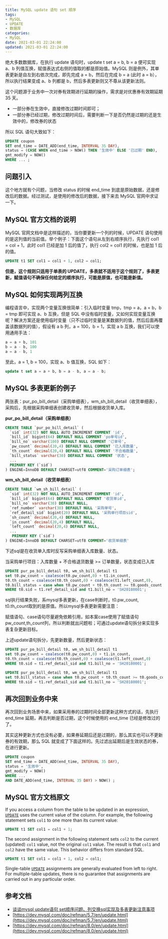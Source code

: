 ```yaml
---
title: MySQL update 语句 set 顺序
tags:
- MySQL
- UPDATE
- 数据库
categories:
- MySQL
date: 2021-03-01 22:24:00
updated: 2021-03-01 22:24:00
---
```


绝大多数数据库，在执行 update 语句时，update t set a = b, b = a 便可实现 a、b 列值互换，赋值表达式右侧的值取的都是原始值。MySQL 则是例外，其单表更新是自左到右依次完成，即先完成 a = b，然后在完成 b = a (此时 a = b），所以执行结果变成 a、b 列都是 b，然后多表更新则又不尊从该更新法则。

这个问题源于业务中一次对券有效期进行延期的操作，需求是对优惠券有效期延期 35 天。

- 一部分券在生效中，直接修改过期时间即可；
- 一部分券已经过期，修改过期时间后，需要判断一下是否仍然是过期的还是生效中的，修改券的状态

<!-- more -->
所以 SQL 语句大致如下：

```sql
UPDATE coupon 
SET end_time = DATE_ADD(end_time, INTERVAL 35 DAY), 
status = (CASE WHEN end_time > NOW() THEN '生效中' ELSE '已过期' END), 
gmt_modify = NOW() 
WHERE ... ;
```

## 问题引入

这个地方就有个问题，当修改 status 的时候 end_time 到底是原始数据，还是修改后的数据。经过测试，是使用的修改后的数据，接下来去 MySQL 官网中求证一下。

## MySQL 官方文档的说明

MySQL 官网文档中是这样描述的，当你要更新一个列的时候，UPDATE 语句使用的是这列值的当前值。举个例子：下面这个语句从左到右顺序执行，先执行 col1 = col + 1，此时 col1 已经是加 1 后的值了，执行 col2 = col1 的时候，也是加 1 后的值。

```sql
UPDATE t1 SET col1 = col1 + 1, col2 = col1;
```

**但是，这个规则只适用于单表的 UPDATE，多表就不适用于这个规则了，多表更新，赋值语句不确保任何给定的顺序执行，可能是原值，也可能是新值。**

## MySQL 如何实现两列互换

编程语言中，实现两个变量互换很简单：引入临时变量 tmp，tmp = a，a = b，b = tmp 即可实现 a、b 互换，但是 SQL 中没有临时变量，又如何实现变量互换呢？解决方案还是使用临时变量（只不过临时变量是某数据列的值，然后后面再覆盖该数据列的值），假设有 a b 列，a = 100，b = 1，实现 a b 互换，我们可以使用通用手法：

```sql
a = a + b, 101
b = a - b, 100
a = a - b, 1
```

至此，a = 1, b = 100，实现 a、b 值互换，SQL 如下：

```sql
update t set a = a + b, b = a - b, a = a - b;
```

## MySQL 多表更新的例子

两张表：pur_po_bill_detail（采购单细表），wm_sh_bill_detail（收货单细表），采购后，先根据采购单细表创建收货单，然后根据收货单入库。

**pur_po_bill_detail（采购单细表）**

```sql
CREATE TABLE `pur_po_bill_detail` (
  `sid` int(32) NOT NULL AUTO_INCREMENT COMMENT 'id',
  `bill_id` bigint(64) DEFAULT NULL COMMENT 'po单号id',
  `bill_no` varchar(100) DEFAULT NULL COMMENT '订单号',
  `pw_count` decimal(20,4) DEFAULT NULL COMMENT '已入库数量',
  `th_count` decimal(20,4) DEFAULT NULL COMMENT '不合格数量',
  `bill_status` varchar(30) DEFAULT NULL COMMENT '状态',
  ...
  PRIMARY KEY (`sid`)
) ENGINE=InnoDB DEFAULT CHARSET=utf8 COMMENT='采购订单细表';
```

**wm_sh_bill_detail（收货单细表）**

```sql
CREATE TABLE `wm_sh_bill_detail` (
  `sid` int(32) NOT NULL AUTO_INCREMENT COMMENT 'id',
  `bill_id` bigint(64) DEFAULT NULL COMMENT '收货单id',
  `bill_no` varchar(30) DEFAULT NULL,
  `ref_number` varchar(30) DEFAULT NULL '采购单号',
  `ref_detail_sid` bigint(20) DEFAULT NULL '采购单行项目sid',
  `sh_count` decimal(20,4) DEFAULT NULL,
  `in_count` decimal(20,4) DEFAULT NULL,
  `left_count` decimal(20,4) DEFAULT NULL,
  ...
   PRIMARY KEY (`sid`)
) ENGINE=InnoDB DEFAULT CHARSET=utf8 COMMENT='收货单细表'
```

下述sql是在收货单入库时反写采购单细表入库数量、状态。

当采购单行项目：入库数量 + 不合格退货数量 >= 订单数量，状态变成已入库

```sql
UPDATE pur_po_bill_detail t0, wm_sh_bill_detail t1
set t0.pw_count = coalesce(t0.pw_count,0) + t1.in_count, 
t0.th_count = coalesce(t0.th_count,0) + coalesce(t1.left_count,0),
t0.bill_status = case when t0.pw_count + t0.th_count >= t0.goods_count then '已入库' else t0.bill_status end
WHERE t0.sid = t1.ref_detail_sid and t1.bill_no = 'SH20180001';
```

sql执行结果失败，系mysql多表更新，在case判断时，t0.pw_count, t0.th_count取到的是原值。所以mysql多表更新需要注意：

赋值语句、case语句尽量避免依赖引用，如本案case使用了赋值语句pw_count,th_count列，所以判断就出问题啦；可通过update语句拆分来实现多表复杂更新目标。

上述update语句拆分，先更新数量，然后更新状态：

```sql
UPDATE pur_po_bill_detail t0, wm_sh_bill_detail t1
set t0.pw_count = coalesce(t0.pw_count,0) + t1.in_count, 
t0.th_count = coalesce(t0.th_count,0) + coalesce(t1.left_count,0)
WHERE t0.sid = t1.ref_detail_sid and t1.bill_no = 'SH20180001';

UPDATE pur_po_bill_detail t0, wm_sh_bill_detail t1
set t0.bill_status = case when t0.pw_count + t0.th_count >= t0.goods_count then '已入库' else t0.bill_status end
WHERE t0.sid = t1.ref_detail_sid and t1.bill_no = 'SH20180001';
```

## 再次回到业务中来

再次回到业务场景中来，如果采用券的过期时间全部更新这种方式的话，先执行 end_time 延期，再去判断是否过期，这个时候使用的 end_time 已经是修改过的了。

其实这种更新方式也没有必要，如果券延期后还是过期的，那么其实也可以不更新券的有效期，那么 SQL 就变成了下面这样的。先过滤出延期后是生效状态的券，在进行更新。

```sql
UPDATE coupon 
SET end_time = DATE_ADD(end_time, INTERVAL 35 DAY), 
status = '生效中', 
gmt_modify = NOW() 
WHERE ... 
AND DATE_ADD(end_time, INTERVAL 35 DAY) > NOW() ;
```

## MySQL 官方文档原文

If you access a column from the table to be updated in an expression, [`UPDATE`](https://dev.mysql.com/doc/refman/8.0/en/update.html) uses the current value of the column. For example, the following statement sets `col1` to one more than its current value:

```sql
UPDATE t1 SET col1 = col1 + 1;
```

The second assignment in the following statement sets `col2` to the current (updated) `col1` value, not the original `col1` value. The result is that `col1` and `col2` have the same value. This behavior differs from standard SQL.

```sql
UPDATE t1 SET col1 = col1 + 1, col2 = col1;
```

Single-table [`UPDATE`](https://dev.mysql.com/doc/refman/8.0/en/update.html) assignments are generally evaluated from left to right. For multiple-table updates, there is no guarantee that assignments are carried out in any particular order.

## 参考文档

- [谈谈mysql update语句 set顺序问题、列交换sql实现及多表更新注意事项](https://blog.csdn.net/chuangxin/article/details/84558050)
- [https://dev.mysql.com/doc/refman/5.7/en/update.html](https://dev.mysql.com/doc/refman/5.7/en/update.html)
- [https://dev.mysql.com/doc/refman/8.0/en/update.html](https://dev.mysql.com/doc/refman/8.0/en/update.html)
